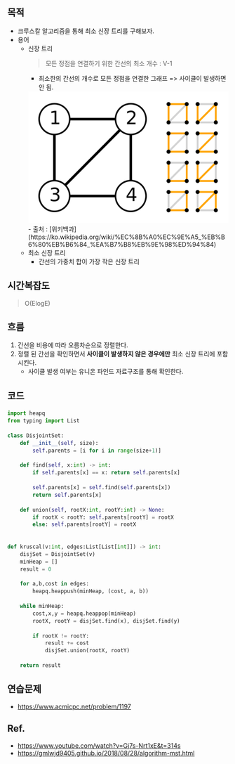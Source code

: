 ## 목적
- 크루스칼 알고리즘을 통해 최소 신장 트리를 구해보자.
- 용어
  - 신장 트리
    > 모든 정점을 연결하기 위한 간선의 최소 개수 : V-1 
    - 최소한의 간선의 개수로 모든 정점을 연결한 그래프 => 사이클이 발생하면 안 됨.
    <img src="./spanning-tree.png" width="500" height="300">
      - 출처 : [위키백과](https://ko.wikipedia.org/wiki/%EC%8B%A0%EC%9E%A5_%EB%B6%80%EB%B6%84_%EA%B7%B8%EB%9E%98%ED%94%84)
  - 최소 신장 트리
    - 간선의 가중치 합이 가장 작은 신장 트리

## 시간복잡도
> O(ElogE)

## 흐름
1. 간선을 비용에 따라 오름차순으로 정렬한다.
2. 정렬 된 간선을 확인하면서 **사이클이 발생하지 않은 경우에만** 최소 신장 트리에 포함시킨다.
    - 사이클 발생 여부는 유니온 파인드 자료구조를 통해 확인한다.

## 코드
```python
import heapq
from typing import List

class DisjointSet:
    def __init__(self, size):
        self.parents = [i for i in range(size+1)]

    def find(self, x:int) -> int:
        if self.parents[x] == x: return self.parents[x]

        self.parents[x] = self.find(self.parents[x])
        return self.parents[x]

    def union(self, rootX:int, rootY:int) -> None:
        if rootX < rootY: self.parents[rootY] = rootX
        else: self.parents[rootY] = rootX


def kruscal(v:int, edges:List[List[int]]) -> int:
    disjSet = DisjointSet(v)
    minHeap = []
    result = 0

    for a,b,cost in edges:
        heapq.heappush(minHeap, (cost, a, b))

    while minHeap:
        cost,x,y = heapq.heappop(minHeap)
        rootX, rootY = disjSet.find(x), disjSet.find(y)

        if rootX != rootY:
            result += cost
            disjSet.union(rootX, rootY)

    return result
```

## 연습문제
- https://www.acmicpc.net/problem/1197

## Ref.
- https://www.youtube.com/watch?v=Gj7s-Nrt1xE&t=314s
- https://gmlwjd9405.github.io/2018/08/28/algorithm-mst.html
